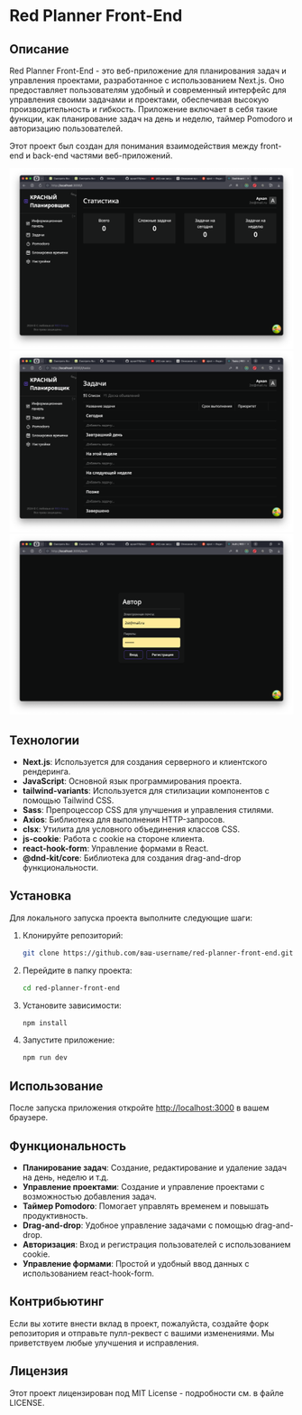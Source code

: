 # Red Planner Front-End

## Описание
Red Planner Front-End - это веб-приложение для планирования задач и управления проектами, разработанное с использованием Next.js. Оно предоставляет пользователям удобный и современный интерфейс для управления своими задачами и проектами, обеспечивая высокую производительность и гибкость. Приложение включает в себя такие функции, как планирование задач на день и неделю, таймер Pomodoro и авторизацию пользователей.

Этот проект был создан для понимания взаимодействия между front-end и back-end частями веб-приложений.

![red-planner](https://github.com/ayxan115/red-planner-front-end/blob/main/screnShots/Снимок%20экрана%202024-07-03%20в%2014.47.28.png)
![red-planner](https://github.com/ayxan115/red-planner-front-end/blob/main/screnShots/Снимок%20экрана%202024-07-03%20в%2014.47.47.png)
![red-planner](https://github.com/ayxan115/red-planner-front-end/blob/main/screnShots/Снимок%20экрана%202024-07-03%20в%2014.47.15.png)


## Технологии
- **Next.js**: Используется для создания серверного и клиентского рендеринга.
- **JavaScript**: Основной язык программирования проекта.
- **tailwind-variants**: Используется для стилизации компонентов с помощью Tailwind CSS.
- **Sass**: Препроцессор CSS для улучшения и управления стилями.
- **Axios**: Библиотека для выполнения HTTP-запросов.
- **clsx**: Утилита для условного объединения классов CSS.
- **js-cookie**: Работа с cookie на стороне клиента.
- **react-hook-form**: Управление формами в React.
- **@dnd-kit/core**: Библиотека для создания drag-and-drop функциональности.

## Установка
Для локального запуска проекта выполните следующие шаги:

1. Клонируйте репозиторий:
    ```sh
    git clone https://github.com/ваш-username/red-planner-front-end.git
    ```

2. Перейдите в папку проекта:
    ```sh
    cd red-planner-front-end
    ```

3. Установите зависимости:
    ```sh
    npm install
    ```

4. Запустите приложение:
    ```sh
    npm run dev
    ```

## Использование
После запуска приложения откройте [http://localhost:3000](http://localhost:3000) в вашем браузере.

## Функциональность
- **Планирование задач**: Создание, редактирование и удаление задач на день, неделю и т.д.
- **Управление проектами**: Создание и управление проектами с возможностью добавления задач.
- **Таймер Pomodoro**: Помогает управлять временем и повышать продуктивность.
- **Drag-and-drop**: Удобное управление задачами с помощью drag-and-drop.
- **Авторизация**: Вход и регистрация пользователей с использованием cookie.
- **Управление формами**: Простой и удобный ввод данных с использованием react-hook-form.

## Контрибьютинг
Если вы хотите внести вклад в проект, пожалуйста, создайте форк репозитория и отправьте пулл-реквест с вашими изменениями. Мы приветствуем любые улучшения и исправления.

## Лицензия
Этот проект лицензирован под MIT License - подробности см. в файле LICENSE.
